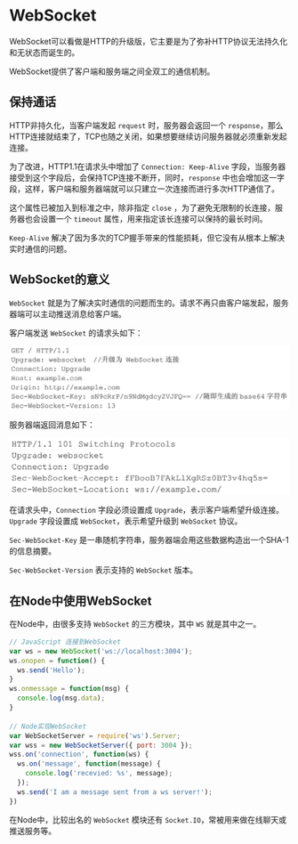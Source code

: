 # WebSocket

WebSocket可以看做是HTTP的升级版，它主要是为了弥补HTTP协议无法持久化和无状态而诞生的。

WebSocket提供了客户端和服务端之间全双工的通信机制。

## 保持通话

HTTP非持久化，当客户端发起 `request` 时，服务器会返回一个 `response`，那么HTTP连接就结束了，TCP也随之关闭，如果想要继续访问服务器就必须重新发起连接。

为了改进，HTTP1.1在请求头中增加了 `Connection: Keep-Alive` 字段，当服务器接受到这个字段后，会保持TCP连接不断开，同时，`response` 中也会增加这一字段，这样，客户端和服务器端就可以只建立一次连接而进行多次HTTP通信了。

这个属性已被加入到标准之中，除非指定 `close` ，为了避免无限制的长连接，服务器也会设置一个 `timeout` 属性，用来指定该长连接可以保持的最长时间。

`Keep-Alive` 解决了因为多次的TCP握手带来的性能损耗，但它没有从根本上解决实时通信的问题。

## WebSocket的意义

`WebSocket` 就是为了解决实时通信的问题而生的。请求不再只由客户端发起，服务器端可以主动推送消息给客户端。

客户端发送 `WebSocket` 的请求头如下：

<img src="./images/20190319223722.png" />

服务器端返回消息如下：

<img src="./images/20190319223738.png" />

在请求头中，`Connection` 字段必须设置成 `Upgrade`，表示客户端希望升级连接。 `Upgrade` 字段设置成 `WebSocket`，表示希望升级到 `WebSocket` 协议。

`Sec-WebSocket-Key` 是一串随机字符串，服务器端会用这些数据构造出一个SHA-1的信息摘要。

`Sec-WebSocket-Version` 表示支持的 `WebSocket` 版本。

## 在Node中使用WebSocket

在Node中，由很多支持 `WebSocket` 的三方模块，其中 `WS` 就是其中之一。

```js
// JavaScript 连接到WebSocket
var ws = new WebSocket('ws://localhost:3004');
ws.onopen = function() {
  ws.send('Hello');
}
ws.onmessage = function(msg) {
  console.log(msg.data);
}

// Node实现WebSocket
var WebSocketServer = require('ws').Server;
var wss = new WebSocketServer({ port: 3004 });
wss.on('connection', function(ws) {
  ws.on('message', function(message) {
    console.log('recevied: %s', message);
  });
  ws.send('I am a message sent from a ws server!');
})
```

在Node中，比较出名的 `WebSocket` 模块还有 `Socket.IO`，常被用来做在线聊天或推送服务等。